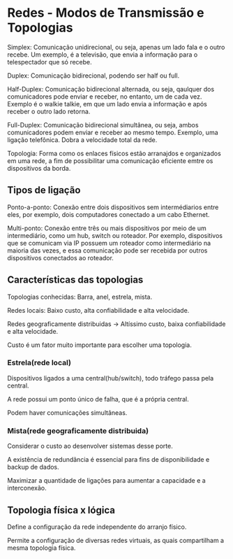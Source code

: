 # Redes - Modos de Transmissão e Topologias

Simplex: Comunicação unidirecional, ou seja, apenas um lado fala e o outro recebe. Um exemplo, é a televisão, que envia a informação para o telespectador que só recebe.

Duplex: Comunicação bidirecional, podendo ser half ou full.

Half-Duplex: Comunicação bidirecional alternada, ou seja, qaulquer dos comunicadores pode enviar e receber, no entanto, um de cada vez. Exemplo é o walkie talkie, em que um lado envia a informação e após receber o outro lado retorna.

Full-Duplex: Comunicação bidirecional simultânea, ou seja, ambos comunicadores podem enviar e receber ao mesmo tempo. Exemplo, uma ligação telefônica. Dobra a velocidade total da rede.

Topologia: Forma como os enlaces físicos estão arranajdos e organizados em uma rede, a fim de possibilitar uma comunicação eficiente emtre os dispositivos da borda.

## Tipos de ligação

Ponto-a-ponto: Conexão entre dois dispositivos sem intermédiarios entre eles, por exemplo, dois computadores conectado a um cabo Ethernet.

Multi-ponto: Conexão entre três ou mais dispositivos por meio de um intermediário, como um hub, switch ou roteador. Por exemplo, dispositivos que se comunicam via IP possuem um roteador como intermediário na maioria das vezes, e essa comunicação pode ser recebida por outros dispositivos conectados ao roteador.

## Características das topologias

Topologias conhecidas: Barra, anel, estrela, mista.

Redes locais: Baixo custo, alta confiabilidade e alta velocidade.

Redes geograficamente distribuidas -> Altíssimo custo, baixa confiabilidade e alta velocidade.

Custo é um fator muito importante para escolher uma topologia.

### Estrela(rede local)

Dispositivos ligados a uma central(hub/switch), todo tráfego passa pela central.

A rede possui um ponto único de falha, que é a própria central.

Podem haver comunicações simultâneas.

### Mista(rede geograficamente distribuida)

Considerar o custo ao desenvolver sistemas desse porte.

A existência de redundãncia é essencial para fins de disponibilidade e backup de dados.

Maximizar a quantidade de ligações para aumentar a capacidade e a interconexão.

## Topologia física x lógica

Define a configuração da rede independente do arranjo físico.

Permite a configuração de diversas redes virtuais, as quais compartilham a mesma topologia física.
